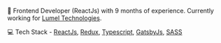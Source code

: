 👋 Frontend Developer (ReactJs) with 9 months of experience. Currently working for [Lumel Technologies](https://lumel.com).

💻 Tech Stack - <a href="https://reactjs.org/">ReactJs</a>, <a href="https://tailwindcss.com/">Redux</a>, <a href="https://www.typescriptlang.org/">Typescript</a>, <a href="https://www.gatsbyjs.com/">GatsbyJs</a>, <a href="https://sass-lang.com/">SASS</a>



<!---
mrrajsoni/mrrajsoni is a ✨ special ✨ repository because its `README.md` (this file) appears on your GitHub profile.
You can click the Preview link to take a look at your changes.
--->

